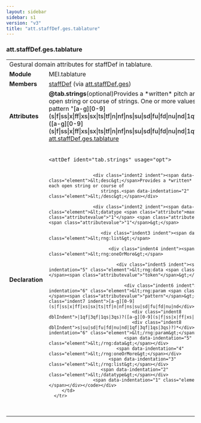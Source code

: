 ```yaml
---
layout: sidebar
sidebar: s1
version: "v3"
title: "att.staffDef.ges.tablature"
---
```

<div class="classSpec att">
   <h3 id="att.staffDef.ges.tablature">att.staffDef.ges.tablature</h3>
   <table class="wovenodd">
      <tr>
         <td colspan="2" class="wovenodd-col2">Gestural domain attributes for staffDef in tablature.</td>
      </tr>
      <tr>
         <td class="wovenodd-col1"><strong>Module</strong></td>
         <td class="wovenodd-col2">MEI.tablature</td>
      </tr>
      <tr>
         <td class="wovenodd-col1"><strong>Members</strong></td>
         <td class="wovenodd-col2">
            <div class="parent">
               <div><a class="link_odd_elementSpec" href="{{ site.baseurl }}/{{ page.version }}/elements/staffdef.html">staffDef</a><span> (via <a class="link_odd_classSpec" href="{{ site.baseurl }}/{{ page.version }}/attribute-classes/att.staffdef.ges.html">att.staffDef.ges</a>)</span></div>
            </div>
         </td>
      </tr>
      <tr>
         <td class="wovenodd-col1"><strong>Attributes</strong></td>
         <td class="wovenodd-col2">
            <div class="attributeDef"><span class="attribute"><strong>@tab.strings</strong></span><span class="attributeUsage">(optional)</span><span class="attributeDesc">Provides a *written* pitch and octave for each open string or course of
                  strings.</span>
               One or more values conforming to the pattern "<span style="font-weight: 500;">[a-g][0-9](s|f|ss|x|ff|xs|sx|ts|tf|n|nf|ns|su|sd|fu|fd|nu|nd|1qf|3qf|1qs|3qs)?([a-g][0-9](s|f|ss|x|ff|xs|sx|ts|tf|n|nf|ns|su|sd|fu|fd|nu|nd|1qf|3qf|1qs|3qs)?)*</span>".
               <span class="attributeClasses"><a class="link_odd" href="{{ site.baseurl }}/{{ page.version }}/attribute-classes/att.staffdef.ges.tablature.html">att.staffDef.ges.tablature</a></span></div>
         </td>
      </tr>
      <tr>
         <td class="wovenodd-col1"><strong>Declaration</strong></td>
         <td class="wovenodd-col2">
            <div class="code" xml:space="preserve" data-lang="ODD"><code>
                  <div class="indent1 indent"><span data-indentation="1" class="element">&lt;attDef <span class="attribute">ident=</span><span class="attributevalue">"tab.strings"</span> <span class="attribute">usage=</span><span class="attributevalue">"opt"</span>&gt;</span>
                     
                     <div class="indent2 indent"><span data-indentation="2" class="element">&lt;desc&gt;</span>Provides a *written* pitch and octave for each open string or course of
                        strings.<span data-indentation="2" class="element">&lt;/desc&gt;</span></div>
                     
                     <div class="indent2 indent"><span data-indentation="2" class="element">&lt;datatype <span class="attribute">maxOccurs=</span><span class="attributevalue">"1"</span> <span class="attribute">minOccurs=</span><span class="attributevalue">"1"</span>&gt;</span>
                        
                        <div class="indent3 indent"><span data-indentation="3" class="element">&lt;rng:list&gt;</span>
                           
                           <div class="indent4 indent"><span data-indentation="4" class="element">&lt;rng:oneOrMore&gt;</span>
                              
                              <div class="indent5 indent"><span data-indentation="5" class="element">&lt;rng:data <span class="attribute">type=</span><span class="attributevalue">"token"</span>&gt;</span>
                                 
                                 <div class="indent6 indent"><span data-indentation="6" class="element">&lt;rng:param <span class="attribute">name=</span><span class="attributevalue">"pattern"</span>&gt;</span><div class="indent7 indent">[a-g][0-9](s|f|ss|x|ff|xs|sx|ts|tf|n|nf|ns|su|sd|fu|fd|nu|nd</div>
                                    <div class="indent8 dblIndent">|1qf|3qf|1qs|3qs)?([a-g][0-9](s|f|ss|x|ff|xs|sx|ts|tf|n|nf|n</div>
                                    <div class="indent8 dblIndent">s|su|sd|fu|fd|nu|nd|1qf|3qf|1qs|3qs)?)*</div><span data-indentation="6" class="element">&lt;/rng:param&gt;</span></div>
                                 <span data-indentation="5" class="element">&lt;/rng:data&gt;</span></div>
                              <span data-indentation="4" class="element">&lt;/rng:oneOrMore&gt;</span></div>
                           <span data-indentation="3" class="element">&lt;/rng:list&gt;</span></div>
                        <span data-indentation="2" class="element">&lt;/datatype&gt;</span></div>
                     <span data-indentation="1" class="element">&lt;/attDef&gt;</span></div></code></div>
         </td>
      </tr>
   </table>
</div>